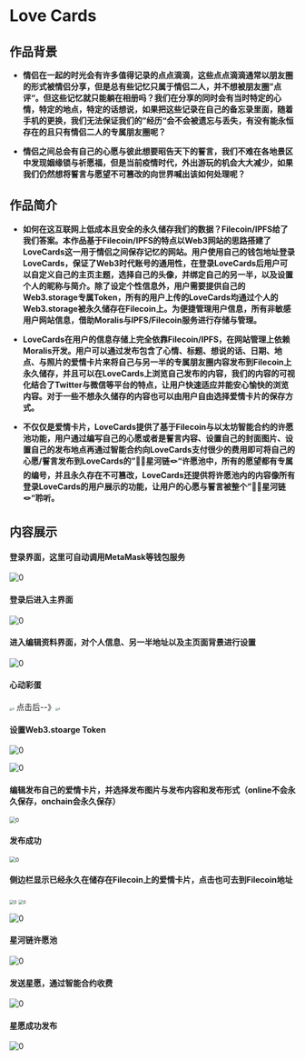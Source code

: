 # Love Cards

## 作品背景

- **情侣在一起的时光会有许多值得记录的点点滴滴，这些点点滴滴通常以朋友圈的形式被情侣分享，但是总有些记忆只属于情侣二人，并不想被朋友圈”点评“。但这些记忆就只能躺在相册吗？我们在分享的同时会有当时特定的心情，特定的地点，特定的话想说，如果把这些记录在自己的备忘录里面，随着手机的更换，我们无法保证我们的”经历“会不会被遗忘与丢失，有没有能永恒存在的且只有情侣二人的专属朋友圈呢？**

- **情侣之间总会有自己的心愿与彼此想要昭告天下的誓言，我们不难在各地景区中发现姻缘锁与祈愿福，但是当前疫情时代，外出游玩的机会大大减少，如果我们仍然想将誓言与愿望不可篡改的向世界喊出该如何处理呢？**

## 作品简介

- **如何在这互联网上低成本且安全的永久储存我们的数据？Filecoin/IPFS给了我们答案。本作品基于Filecoin/IPFS的特点以Web3网站的思路搭建了LoveCards这一用于情侣之间保存记忆的网站。用户使用自己的钱包地址登录LoveCards，保证了Web3时代账号的通用性，在登录LoveCards后用户可以自定义自己的主页主题，选择自己的头像，并绑定自己的另一半，以及设置个人的昵称与简介。除了设定个性信息外，用户需要提供自己的Web3.storage专属Token，所有的用户上传的LoveCards均通过个人的Web3.storage被永久储存在Filecoin上。为便捷管理用户信息，所有非敏感用户网站信息，借助Moralis与IPFS/Filecoin服务进行存储与管理。**


- **LoveCards在用户的信息存储上完全依靠Filecoin/IPFS，在网站管理上依赖Moralis开发。用户可以通过发布包含了心情、标题、想说的话、日期、地点、与照片的爱情卡片来将自己与另一半的专属朋友圈内容发布到Filecoin上永久储存，并且可以在LoveCards上浏览自己发布的内容，我们的内容的可视化结合了Twitter与微信等平台的特点，让用户快速适应并能安心愉快的浏览内容。对于一些不想永久储存的内容也可以由用户自由选择爱情卡片的保存方式。**


- **不仅仅是爱情卡片，LoveCards提供了基于Filecoin与以太坊智能合约的许愿池功能，用户通过编写自己的心愿或者是誓言内容、设置自己的封面图片、设置自己的发布地点再通过智能合约向LoveCards支付很少的费用即可将自己的心愿/誓言发布到LoveCards的”🌠🌌星河链🪢“许愿池中，所有的愿望都有专属的编号，并且永久存在不可篡改，LoveCards还提供将许愿池内的内容像所有登录LoveCards的用户展示的功能，让用户的心愿与誓言被整个”🌠🌌星河链🪢“聆听。**

  

## 内容展示

#### 登录界面，这里可自动调用MetaMask等钱包服务

![0](https://github.com/SmartRabbitY/LoveCards/blob/main/images/0.png)

#### 登录后进入主界面

![0](https://github.com/SmartRabbitY/LoveCards/blob/main/images/1.png)

#### 进入编辑资料界面，对个人信息、另一半地址以及主页面背景进行设置

![0](https://github.com/SmartRabbitY/LoveCards/blob/main/images/2.png)

#### 心动彩蛋

<img src="https://github.com/SmartRabbitY/LoveCards/blob/main/images/3.png" alt="0" style="zoom:33%;" /> 点击后--》<img src="https://github.com/SmartRabbitY/LoveCards/blob/main/images/4.png" alt="0" style="zoom:33%;" />  

#### 设置Web3.stoarge Token

![0](https://github.com/SmartRabbitY/LoveCards/blob/main/images/5.png)

![0](https://github.com/SmartRabbitY/LoveCards/blob/main/images/6.png)

#### 编辑发布自己的爱情卡片，并选择发布图片与发布内容和发布形式（online不会永久保存，onchain会永久保存）

<img src="https://github.com/SmartRabbitY/LoveCards/blob/main/images/7.png" alt="0" style="zoom: 67%;" />

#### 发布成功

<img src="https://github.com/SmartRabbitY/LoveCards/blob/main/images/8.png" alt="0" style="zoom:67%;" />

#### 侧边栏显示已经永久在储存在Filecoin上的爱情卡片，点击也可去到Filecoin地址

<img src="https://github.com/SmartRabbitY/LoveCards/blob/main/images/9.png" alt="0" style="zoom:50%;" /> <img src="https://github.com/SmartRabbitY/LoveCards/blob/main/images/10.png" alt="0" style="zoom:50%;" />

![0](https://github.com/SmartRabbitY/LoveCards/blob/main/images/11.png)

#### 星河链许愿池

![0](https://github.com/SmartRabbitY/LoveCards/blob/main/images/12.png)

#### 发送星愿，通过智能合约收费

![0](https://github.com/SmartRabbitY/LoveCards/blob/main/images/13.png)

#### 星愿成功发布

![0](https://github.com/SmartRabbitY/LoveCards/blob/main/images/14.png)
